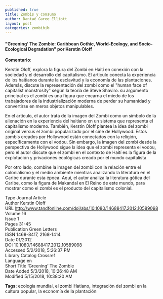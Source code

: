```yaml
---
published: true
title: Zombis y consumo
author: Dantaé Garee Elliott
layout: post
categories: zombibib
---
```



#### "Greening’ The Zombie: Caribbean Gothic, World-Ecology, and Socio-Ecological Degradation" por Kerstin Oloff 

**Comentario:** 

Kerstin Oloff, explora la figura del Zombi en Haití en conexión con la sociedad y el desarrollo del capitalismo. El articulo conecta la experiencia de los haitianos durante la esclavitud y la economía de las plantaciones. Además, discute la representación del zombi como el "human face of capitalist monstrosity" según la teoria de Steve Shaviro. su argumento principal es el zombi es una figura que encarna el miedo de los trabajadores de la industrialización moderna de perder su humanidad y convertirse en meros objetos manipulables.

En el artículo, el autor trata de la imagen del Zombi como un símbolo de la alienación en la experiencia del haitiano en un sistema que representa el capitalismo moderno. También, Kerstin Oloff plantea la idea del zombi original versus el zombi popularizado por el cine de Hollywood. Estos zombis creados por Hollywood están conectados con la religión, específicamente con el vodou. Sin embargo, la imagen del zombi desde la perspectiva de Hollywood sigue la idea que el zombi representa el vodou, pero el autor discute que el zombi en el contexto de Haití es la figura de la explotación y privaciones ecológicas creado por el mundo capitalista.

Por otro lado, combine la imagen del zombi con la relación entre el colonialismo y el medio ambiente mientras analizando la literatura en el Caribe durante esta época. Aquí, el autor analiza la literatura gótica del Caribe, como la figura de Makandal en El Reino de este mundo, para mostrar como el zombi es el producto del capitalismo colonial.     

Type 	Journal Article  
Author 	Kerstin Oloff  
URL 	http://www.tandfonline.com/doi/abs/10.1080/14688417.2012.10589098  
Volume 	16  
Issue 	1  
Pages 	31-45  
Publication 	Green Letters  
ISSN 	1468-8417, 2168-1414  
Date 	01/2012  
DOI 	10.1080/14688417.2012.10589098  
Accessed 	5/2/2018, 5:26:37 PM  
Library Catalog 	Crossref  
Language 	en  
Short Title 	‘Greening’ The Zombie  
Date Added 	5/3/2018, 10:26:48 AM  
Modified 	5/15/2018, 10:38:20 AM  

**Tags:**
ecología mundial, el zombi Hatiano, integración del zombi en la cultura popular, la economía de la plantación 

